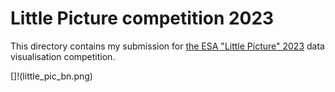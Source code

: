 # Little Picture competition 2023

This directory contains my submission for [the ESA "Little Picture" 2023](https://climate.esa.int/en/littlepicturescompetition/) data visualisation competition. 

[]!(little_pic_bn.png)
